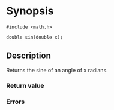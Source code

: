 # Synopsis

`#include <math.h>`

`double sin(double x);`

## Description

Returns the sine of an angle of x radians.

### Return value

### Errors
